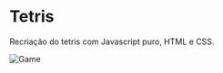 # Tetris
Recriação do tetris com Javascript puro, HTML e CSS.

![Game](https://cdn.discordapp.com/attachments/529138788237049856/687271518044291123/Captura_de_tela_de_2020-03-11_09-09-15.jpg)
